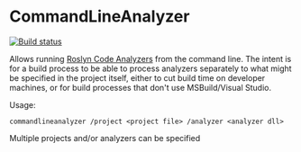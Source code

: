 # CommandLineAnalyzer

[![Build status](https://ci.appveyor.com/api/projects/status/ptdx5nhwm02o2x5a?svg=true)](https://ci.appveyor.com/project/davidwengier/commandlineanalyzer)

Allows running [Roslyn Code Analyzers](https://github.com/dotnet/roslyn-analyzers) from the command line. The intent is for a build process to be able to process analyzers separately to what might be specified in the project itself, either to cut build time on developer machines, or for build processes that don't use MSBuild/Visual Studio.

Usage:

`commandlineanalyzer /project <project file> /analyzer <analyzer dll>`

Multiple projects and/or analyzers can be specified
